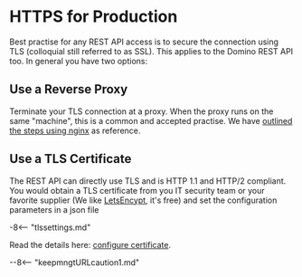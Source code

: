 # HTTPS for Production

Best practise for any REST API access is to secure the connection using TLS (colloquial still referred to as SSL). This applies to the Domino REST API too. In general you have two options:

## Use a Reverse Proxy

Terminate your TLS connection at a proxy. When the proxy runs on the same "machine", this is a common and accepted practise. We have [outlined the steps using nginx](../../howto/web/httpsproxy.md) as reference.

## Use a TLS Certificate

The REST API can directly use TLS and is HTTP 1.1 and HTTP/2 compliant. You would obtain a TLS certificate from you IT security team or your favorite supplier (We like [LetsEncypt](https://letsencrypt.org), it's free) and set the configuration parameters in a json file

-8<-- "tlssettings.md"

Read the details here: [configure certificate](../../howto/IdP/configuringCertificates.md).

--8<-- "keepmngtURLcaution1.md"
